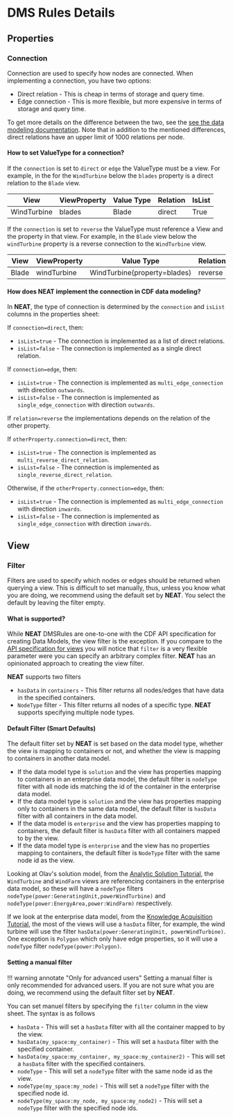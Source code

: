 # DMS Rules Details

## Properties

### Connection
Connection are used to specify how nodes are connected. When implementing a connection, you have two options:

* Direct relation - This is cheap in terms of storage and query time.
* Edge connection - This is more flexible, but more expensive in terms of storage and query time.

To get more details on the difference between the two, see the
[see the data modeling documentation](https://docs.cognite.com/cdf/dm/dm_concepts/dm_spaces_instances#direct-relations-vs-edges).
Note that in addition to the mentioned differences, direct relations have an upper limit of 1000 relations per node.

#### How to set ValueType for a connection?

If the `connection` is set to `direct` or `edge` the ValueType must be a view. For example, in the for the `WindTurbine`
below the `blades` property is a direct relation to the `Blade` view.

| View          | ViewProperty       | Value Type | Relation  | IsList |
|---------------|------------------  |----------- |---------- |--------|
| WindTurbine   | blades             | Blade      | direct    | True   |

If the `connection` is set to `reverse` the ValueType must reference a View and the property in that view. For example,
in the `Blade` view below the `windTurbine` property is a reverse connection to the `WindTurbine` view.

| View  | ViewProperty | Value Type                   | Relation | IsList |
|-------|--------------|------------------------------|----------|--------|
| Blade | windTurbine  | WindTurbine(property=blades) | reverse  | False  |


#### How does NEAT implement the connection in CDF data modeling?

In **NEAT**, the type of connection is determined by the `connection` and `isList` columns in the properties sheet:

If `connection=direct`, then:

* `isList=true` - The connection is implemented as a list of direct relations.
* `isList=false` - The connection is implemented as a single direct relation.

If `connection=edge`, then:

* `isList=true` - The connection is implemented as `multi_edge_connection` with direction `outwards`.
* `isList=false` - The connection is implemented as `single_edge_connection` with direction `outwards`.

If `relation=reverse` the implementations depends on the relation of the other property.

If `otherProperty.connection=direct`, then:

* `isList=true` - The connection is implemented as `multi_reverse_direct_relation`.
* `isList=false` - The connection is implemented as `single_reverse_direct_relation`.

Otherwise, if the `otherProperty.connection=edge`, then:

* `isList=true` - The connection is implemented as `multi_edge_connection` with direction `inwards`.
* `isList=false` - The connection is implemented as `single_edge_connection` with direction `inwards`.

## View

### Filter
Filters are used to specify which nodes or edges should be returned when querying a view. This is difficult to
set manually, thus, unless you know what you are doing, we recommend using the default set by **NEAT**. You select
the default by leaving the filter empty.

#### What is supported?
While **NEAT** DMSRules are one-to-one with the CDF API specification for creating Data Models, the view filter is the
exception. If you compare to the [API specification for views](https://api-docs.cognite.com/20230101/tag/Views/operation/ApplyViews)
you will notice that `filter` is a very flexible parameter were you can specify an arbitrary complex filter.
**NEAT** has an opinionated approach to creating the view filter.

**NEAT** supports two filters

* `hasData` in `containers` - This filter returns all nodes/edges that have data in the specified containers.
* `NodeType` filter - This filter returns all nodes of a specific type. **NEAT** supports specifying multiple node types.

#### Default Filter (Smart Defaults)

The default filter set by **NEAT** is set based on the data model type, whether the view is mapping to containers or not, and
whether the view is mapping to containers in another data model.

* If the data model type is `solution` and the view has properties mapping to containers in an enterprise data model,
  the default filter is `nodeType` filter with all node ids matching the id of the container in the enterprise data model.
* If the data model type is `solution` and the view has properties mapping only to containers in the same data model,
  the default filter is `hasData` filter with all containers in the data model.
* If the data model is `enterprise` and the view has properties mapping to containers, the default filter is `hasData` filter
  with all containers mapped to by the view.
* If the data model type is `enterprise` and the view has no properties mapping to containers, the default filter is `NodeType`
  filter with the same node id as the view.

Looking at Olav's solution model, from the [Analytic Solution Tutorial](../tutorials/data-modeling-lifecycle/part-2-analytic-solution.md#implementing-the-solution-model),
the `WindTurbine` and `WindFarm` views are referencing containers in the enterprise data model, so these
will have a `nodeType` filters `nodeType(power:GeneratingUnit,powerWindTurbine)` and `nodeType(power:EnergyArea,power:WindFarm)` respectively.

If we look at the enterprise data model, from the [Knowledge Acquisition Tutorial](../tutorials/data-modeling-lifecycle/part-1-knowledge-acquisition.md#dms-architect-alice),
the most of the views will use a `hasData` filter, for example, the wind turbine will use the filter
`hasData(power:GeneratingUnit, powerWindTurbine)`. One exception is `Polygon` which only have edge properties, so it will
use a `nodeType` filter `nodeType(power:Polygon)`.


#### Setting a manual filter

!!! warning annotate "Only for advanced users"
    Setting a manual filter is only recommended for advanced users. If you are not sure what you are doing, we recommend
    using the default filter set by **NEAT**.

You can set manuel filters by specifying the `filter` column in the view sheet. The syntax is as follows

* `hasData` - This will set a `hasData` filter with all the container mapped to by the view.
* `hasData(my_space:my_container)` - This will set a `hasData` filter with the specified container.
* `hasData(my_space:my_container, my_space:my_container2)` - This will set a `hasData` filter with the specified containers.
* `nodeType` - This will set a `nodeType` filter with the same node id as the view.
* `nodeType(my_space:my_node)` - This will set a `nodeType` filter with the specified node id.
* `nodeType(my_space:my_node, my_space:my_node2)` - This will set a `nodeType` filter with the specified node ids.

